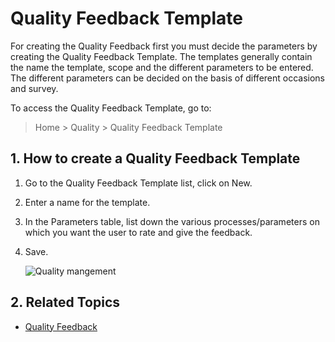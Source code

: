<!-- add-breadcrumbs -->
# Quality Feedback Template

For creating the Quality Feedback first you must decide the parameters by creating the Quality Feedback Template. The templates generally contain the name the template, scope and the different parameters to be entered. The different parameters can be decided on the basis of different occasions and survey.

To access the Quality Feedback Template, go to:
> Home > Quality > Quality Feedback Template

## 1. How to create a Quality Feedback Template
1. Go to the Quality Feedback Template list, click on New.
1. Enter a name for the template.
1. In the Parameters table, list down the various processes/parameters on which you want the user to rate and give the feedback.
1. Save.

    <img class="screenshot" alt="Quality mangement" src="{{docs_base_url}}/assets/img/quality-management/template.gif">

## 2. Related Topics
* [Quality Feedback](/docs/v13/user/manual/en/quality-management/quality_feedback)
